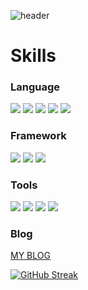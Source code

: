 ![header](https://capsule-render.vercel.app/api?type=Waving&text=HyunUk)

# Skills
### Language
<img src="https://img.shields.io/badge/c-00599C?style=for-the-badge&logo=c&logoColor=white"> <img src="https://img.shields.io/badge/c++-00599C?style=for-the-badge&logo=cplusplus&logoColor=white"> 
<img src="https://img.shields.io/badge/java-007396?style=for-the-badge&logo=java&logoColor=white">
<img src="https://img.shields.io/badge/python-3776AB?style=for-the-badge&logo=python&logoColor=white">
<img src="https://img.shields.io/badge/javascript-F7DF1E?style=for-the-badge&logo=JavaScript&logoColor=white">
### Framework
<img src="https://img.shields.io/badge/spring-6DB33F?style=for-the-badge&logo=spring&logoColor=white"> <img src="https://img.shields.io/badge/react-61DAFB?style=for-the-badge&logo=react&logoColor=white">
 <img src="https://img.shields.io/badge/pyTorch-EE4C2C?style=for-the-badge&logo=pytorch&logoColor=white">

### Tools
<img src="https://img.shields.io/badge/MySQL-4479A1?style=for-the-badge&logo=MySQL&logoColor=white"> <img src="https://img.shields.io/badge/aws-232F3E?style=for-the-badge&logo=amazonaws&logoColor=white">
<img src="https://img.shields.io/badge/docker-2496ED?style=for-the-badge&logo=docker&logoColor=white">
<img src="https://img.shields.io/badge/pandas-150458?style=for-the-badge&logo=pandas&logoColor=white">

### Blog
[MY BLOG](https://steven0914.github.io/)

[![GitHub Streak](http://github-readme-streak-stats.herokuapp.com?user=Steven0914&theme=dark&background=000000)](https://git.io/streak-stats)
